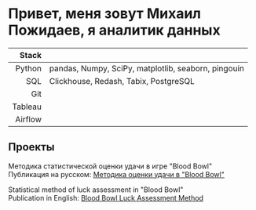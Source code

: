 # Привет, меня зовут Михаил Пожидаев, я аналитик данных

| Stack |               |
|------:|---------------|
|Python |pandas, Numpy, SciPy, matplotlib, seaborn, pingouin              |
|SQL    |Clickhouse, Redash, Tabix, PostgreSQL             |
|Git    |               |
|Tableau|               |
|Airflow|               |

## Проекты
Методика статистической оценки удачи в игре "Blood Bowl"  
Публикация на русском: [Методика оценки удачи в "Blood Bowl"](https://rubbl.ru/index.php?topic=49916.0)

Statistical method of luck assessment in "Blood Bowl"  
Publication in English: [Blood Bowl Luck Assessment Method](https://orca-cola.com/index.php?/topic/41907-blood-bowl-luck-assessment-method/)

